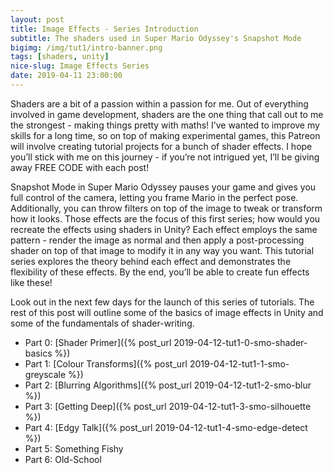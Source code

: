 ```yaml
---
layout: post
title: Image Effects - Series Introduction
subtitle: The shaders used in Super Mario Odyssey's Snapshot Mode
bigimg: /img/tut1/intro-banner.png
tags: [shaders, unity]
nice-slug: Image Effects Series
date: 2019-04-11 23:00:00
---
```


Shaders are a bit of a passion within a passion for me. Out of everything involved in game development, shaders are the one thing that call out to me the strongest - making things pretty with maths! I’ve wanted to improve my skills for a long time, so on top of making experimental games, this Patreon will involve creating tutorial projects for a bunch of shader effects. I hope you’ll stick with me on this journey - if you’re not intrigued yet, I’ll be giving away FREE CODE with each post!

Snapshot Mode in Super Mario Odyssey pauses your game and gives you full control of the camera, letting you frame Mario in the perfect pose. Additionally, you can throw filters on top of the image to tweak or transform how it looks. Those effects are the focus of this first series; how would you recreate the effects using shaders in Unity? Each effect employs the same pattern - render the image as normal and then apply a post-processing shader on top of that image to modify it in any way you want. This tutorial series explores the theory behind each effect and demonstrates the flexibility of these effects. By the end, you’ll be able to create fun effects like these!

Look out in the next few days for the launch of this series of tutorials. The rest of this post will outline some of the basics of image effects in Unity and some of the fundamentals of shader-writing.

- Part 0: [Shader Primer]({% post_url 2019-04-12-tut1-0-smo-shader-basics %})
- Part 1: [Colour Transforms]({% post_url 2019-04-12-tut1-1-smo-greyscale %})
- Part 2: [Blurring Algorithms]({% post_url 2019-04-12-tut1-2-smo-blur %})
- Part 3: [Getting Deep]({% post_url 2019-04-12-tut1-3-smo-silhouette %})
- Part 4: [Edgy Talk]({% post_url 2019-04-12-tut1-4-smo-edge-detect %})
- Part 5: Something Fishy
- Part 6: Old-School
